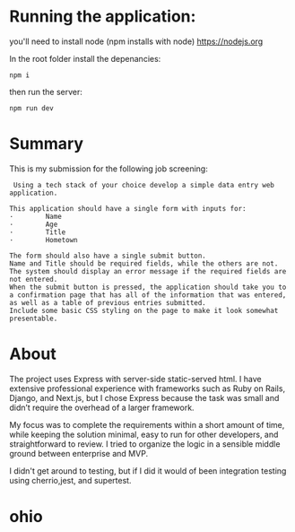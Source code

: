 # Running the application:

you'll need to install node (npm installs with node) https://nodejs.org

In the root folder install the depenancies:

```
npm i
```

then run the server:

```
npm run dev
```

# Summary

This is my submission for the following job screening:

```
 Using a tech stack of your choice develop a simple data entry web application.

This application should have a single form with inputs for:
·        Name
·        Age
·        Title
·        Hometown

The form should also have a single submit button.
Name and Title should be required fields, while the others are not. The system should display an error message if the required fields are not entered.
When the submit button is pressed, the application should take you to a confirmation page that has all of the information that was entered, as well as a table of previous entries submitted.
Include some basic CSS styling on the page to make it look somewhat presentable.
```

# About

The project uses Express with server-side static-served html.
I have extensive professional experience with frameworks such as Ruby on Rails, Django, and Next.js, but I chose Express because the task was small and didn’t require the overhead of a larger framework.

My focus was to complete the requirements within a short amount of time, while keeping the solution minimal, easy to run for other developers, and straightforward to review.
I tried to organize the logic in a sensible middle ground between enterprise and MVP.

I didn't get around to testing, but if I did it would of been integration testing using cherrio,jest, and supertest.
# ohio
